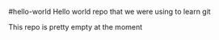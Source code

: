 #hello-world
Hello world repo that we were using to learn git

This repo is pretty empty at the moment
